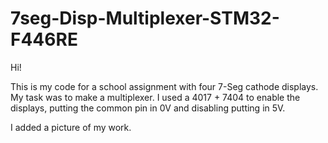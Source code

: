 # 7seg-Disp-Multiplexer-STM32-F446RE

Hi!

This is my code for a school assignment with four 7-Seg cathode displays. My task was to make a multiplexer. I used a 4017 + 7404 to enable the displays, putting the common pin in 0V and disabling putting in 5V.

I added a picture of my work.
